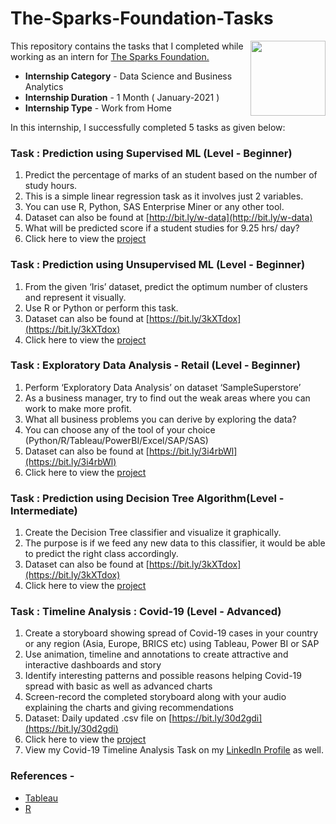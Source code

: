 # The-Sparks-Foundation-Tasks    
<img align = right height = 120 width = 120 src = https://www.thesparksfoundationsingapore.org/images/logo_small.png>




This repository contains the tasks that I completed while working as an intern for [The Sparks Foundation.](https://www.thesparksfoundationsingapore.org/)
- **Internship Category** - Data Science and Business Analytics
- **Internship Duration** - 1 Month ( January-2021 )
- **Internship Type** - Work from Home


In this internship, I successfully completed 5 tasks as given below:



###  Task : Prediction using Supervised ML (Level - Beginner)


1. Predict the percentage of marks of an student based on the number of study hours.
1. This is a simple linear regression task as it involves just 2 variables.
1. You can use R, Python, SAS Enterprise Miner or any other tool.
1. Dataset can also be found at [http://bit.ly/w-data](http://bit.ly/w-data)
1. What will be predicted score if a student studies for 9.25 hrs/ day?
1. Click here to view the [project](https://github.com/thealkeshgupta/The-Sparks-Foundation-Tasks/tree/main/Prediction%20using%20Supervised%20ML)


###  Task : Prediction using Unsupervised ML (Level - Beginner)


1. From the given ‘Iris’ dataset, predict the optimum number of clusters and represent it visually.
1. Use R or Python or perform this task.
1. Dataset can also be found at [https://bit.ly/3kXTdox](https://bit.ly/3kXTdox)
1. Click here to view the [project](https://github.com/thealkeshgupta/The-Sparks-Foundation-Tasks/tree/main/Prediction%20using%20Unsupervised%20ML)



###  Task : Exploratory Data Analysis - Retail (Level - Beginner)


1. Perform ‘Exploratory Data Analysis’ on dataset ‘SampleSuperstore’
1. As a business manager, try to find out the weak areas where you can
work to make more profit. 
1. What all business problems you can derive by exploring the data? 
1. You can choose any of the tool of your choice (Python/R/Tableau/PowerBI/Excel/SAP/SAS) 
1. Dataset can also be found at [https://bit.ly/3i4rbWl](https://bit.ly/3i4rbWl)
1. Click here to view the [project](https://github.com/thealkeshgupta/The-Sparks-Foundation-Tasks/tree/main/Exploratory%20Data%20Analysis%20-%20Retail)



###  Task : Prediction using Decision Tree Algorithm(Level - Intermediate)


1. Create the Decision Tree classifier and visualize it graphically.
1. The purpose is if we feed any new data to this classifier, it would be able to predict the right class accordingly.
1. Dataset can also be found at [https://bit.ly/3kXTdox](https://bit.ly/3kXTdox)
1. Click here to view the [project](https://github.com/thealkeshgupta/The-Sparks-Foundation-Tasks/tree/main/Prediction%20using%20Decision%20Tree%20Algorithm)



###  Task : Timeline Analysis : Covid-19 (Level - Advanced)


1. Create a storyboard showing spread of Covid-19 cases in your country or
any region (Asia, Europe, BRICS etc) using Tableau, Power BI or SAP
1. Use animation, timeline and annotations to create attractive and interactive
dashboards and story
1. Identify interesting patterns and possible reasons helping Covid-19 spread
with basic as well as advanced charts
1. Screen-record the completed storyboard along with your audio explaining the
charts and giving recommendations
1. Dataset: Daily updated .csv file on [https://bit.ly/30d2gdi](https://bit.ly/30d2gdi)
1. Click here to view the [project](https://github.com/thealkeshgupta/The-Sparks-Foundation-Tasks/tree/main/Timeline%20Analysis%20-%20Covid-19)
1. View my Covid-19 Timeline Analysis Task on my [LinkedIn Profile](https://www.linkedin.com/posts/alkesh-gupta-b97130178_gripjan21-dataabrscience-businessabranalytics-activity-6756196698671890432-nh0J) as well.






 ###  References -
 - [Tableau](https://help.tableau.com/v2018.3/offline/en-us/tableau_desktop.pdf) 
 - [R](https://cran.r-project.org/doc/manuals/r-release/R-intro.html)
